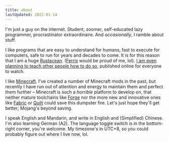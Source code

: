 ```yaml
---
title: about
lastUpdated: 2022-01-14
---
```

I'm just a guy on the internet.
Student, zoomer, self-educated lazy programmer, procrastinator extraordinaire.
And *occasionally*, I ramble about stuff. 

I like programs that are easy to understand for humans, fast to execute for computers, safe to run for years and decades to come.
It is for this reason that I am a huge [Rustacean](https://rust-lang.org/).
([Ferris](https://rustacean.net) would be proud of me, lol).
[I am even planning to teach other people how to do so](/rfab/what/),
published online for everyone to watch.

I like [Minecraft](https://minecraft.net).
I've created a number of Minecraft mods in the past, but recently I have run out of attention and energy to maintain them and perfect them further –
Minecraft is such a *horrible* platform to develop on,
that neither mature toolchains like [Forge](https://minecraftforge.net)
nor the more new and innovative ones like [Fabric](https://fabricmc.net) or
[Quilt](https://quiltmc.org) could save this dumpster fire.
Let's just hope they'll get better; Mojang's beyond saving.

I speak English and Mandarin, and write in English and (Simplified) Chinese.
I'm also learning German (A2).
The language toggle switch is in the bottom-right corner, you're welcome. My timezone's in UTC+8, so you could probably figure out where I live now, lol.